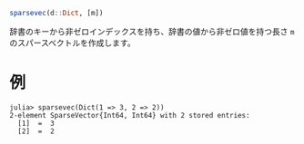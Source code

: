 ```julia
sparsevec(d::Dict, [m])
```

辞書のキーから非ゼロインデックスを持ち、辞書の値から非ゼロ値を持つ長さ `m` のスパースベクトルを作成します。

# 例

```jldoctest
julia> sparsevec(Dict(1 => 3, 2 => 2))
2-element SparseVector{Int64, Int64} with 2 stored entries:
  [1]  =  3
  [2]  =  2
```
